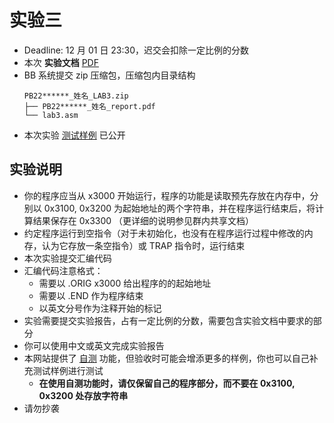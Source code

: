 # 实验三

- Deadline: 12 月 01 日 23:30，迟交会扣除一定比例的分数
- 本次 **实验文档** [PDF](/pdf/lab3.pdf)
- BB 系统提交 zip 压缩包，压缩包内目录结构
  ```
  PB22******_姓名_LAB3.zip
  ├── PB22******_姓名_report.pdf
  └── lab3.asm
  ```
- 本次实验 [测试样例](/test/lab3.txt) 已公开

## 实验说明

- 你的程序应当从 x3000 开始运行，程序的功能是读取预先存放在内存中，分别以 0x3100, 0x3200 为起始地址的两个字符串，并在程序运行结束后，将计算结果保存在 0x3300 （更详细的说明参见群内共享文档）
- 约定程序运行到空指令（对于未初始化，也没有在程序运行过程中修改的内存，认为它存放一条空指令）或 TRAP 指令时，运行结束
- 本次实验提交汇编代码
- 汇编代码注意格式：
  - 需要以 .ORIG x3000 给出程序的的起始地址
  - 需要以 .END 作为程序结束
  - 以英文分号作为注释开始的标记
- 实验需要提交实验报告，占有一定比例的分数，需要包含实验文档中要求的部分
- 你可以使用中文或英文完成实验报告
- 本网站提供了 [自测](/judge) 功能，但验收时可能会增添更多的样例，你也可以自己补充测试样例进行测试
  - **在使用自测功能时，请仅保留自己的程序部分，而不要在 0x3100, 0x3200 处存放字符串**
- 请勿抄袭
